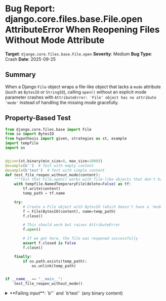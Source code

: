# Bug Report: django.core.files.base.File.open AttributeError When Reopening Files Without Mode Attribute

**Target**: `django.core.files.base.File.open`
**Severity**: Medium
**Bug Type**: Crash
**Date**: 2025-09-25

## Summary

When a Django `File` object wraps a file-like object that lacks a `mode` attribute (such as `BytesIO` or `StringIO`), calling `open()` without an explicit mode parameter crashes with `AttributeError: 'File' object has no attribute 'mode'` instead of handling the missing mode gracefully.

## Property-Based Test

```python
from django.core.files.base import File
from io import BytesIO
from hypothesis import given, strategies as st, example
import tempfile
import os


@given(st.binary(min_size=0, max_size=1000))
@example(b'')  # Test with empty content
@example(b'test')  # Test with simple content
def test_file_reopen_without_mode(content):
    """Test that File.open() works with file-like objects that don't have a mode attribute."""
    with tempfile.NamedTemporaryFile(delete=False) as tf:
        tf.write(content)
        temp_path = tf.name

    try:
        # Create a File object with BytesIO (which doesn't have a 'mode' attribute)
        f = File(BytesIO(content), name=temp_path)
        f.close()

        # This should work but raises AttributeError
        f.open()

        # If we get here, the file was reopened successfully
        assert f.closed is False
        f.close()

    finally:
        if os.path.exists(temp_path):
            os.unlink(temp_path)


if __name__ == "__main__":
    test_file_reopen_without_mode()
```

<details>

<summary>
**Failing input**: `b''` and `b'test'` (any binary content)
</summary>
```
============================= test session starts ==============================
platform linux -- Python 3.13.2, pytest-8.4.1, pluggy-1.5.0 -- /home/npc/miniconda/bin/python3
cachedir: .pytest_cache
hypothesis profile 'default'
rootdir: /home/npc/pbt/agentic-pbt/worker_/33
plugins: anyio-4.9.0, hypothesis-6.139.1, asyncio-1.2.0, langsmith-0.4.29
asyncio: mode=Mode.STRICT, debug=False, asyncio_default_fixture_loop_scope=None, asyncio_default_test_loop_scope=function
collecting ... collected 1 item

hypo.py::test_file_reopen_without_mode FAILED                            [100%]

=================================== FAILURES ===================================
________________________ test_file_reopen_without_mode _________________________
  + Exception Group Traceback (most recent call last):
  |   File "/home/npc/pbt/agentic-pbt/worker_/33/hypo.py", line 9, in test_file_reopen_without_mode
  |     @example(b'')  # Test with empty content
  |                    ^^^
  |   File "/home/npc/miniconda/lib/python3.13/site-packages/hypothesis/core.py", line 2062, in wrapped_test
  |     _raise_to_user(errors, state.settings, [], " in explicit examples")
  |     ~~~~~~~~~~~~~~^^^^^^^^^^^^^^^^^^^^^^^^^^^^^^^^^^^^^^^^^^^^^^^^^^^^^
  |   File "/home/npc/miniconda/lib/python3.13/site-packages/hypothesis/core.py", line 1613, in _raise_to_user
  |     raise the_error_hypothesis_found
  | ExceptionGroup: Hypothesis found 2 distinct failures in explicit examples. (2 sub-exceptions)
  +-+---------------- 1 ----------------
    | Traceback (most recent call last):
    |   File "/home/npc/pbt/agentic-pbt/worker_/33/hypo.py", line 23, in test_file_reopen_without_mode
    |     f.open()
    |     ~~~~~~^^
    |   File "/home/npc/miniconda/lib/python3.13/site-packages/django/core/files/base.py", line 112, in open
    |     self.file = open(self.name, mode or self.mode, *args, **kwargs)
    |                                         ^^^^^^^^^
    | AttributeError: 'File' object has no attribute 'mode'
    | Falsifying explicit example: test_file_reopen_without_mode(
    |     content=b'',
    | )
    +---------------- 2 ----------------
    | Traceback (most recent call last):
    |   File "/home/npc/pbt/agentic-pbt/worker_/33/hypo.py", line 23, in test_file_reopen_without_mode
    |     f.open()
    |     ~~~~~~^^
    |   File "/home/npc/miniconda/lib/python3.13/site-packages/django/core/files/base.py", line 112, in open
    |     self.file = open(self.name, mode or self.mode, *args, **kwargs)
    |                                         ^^^^^^^^^
    | AttributeError: 'File' object has no attribute 'mode'
    | Falsifying explicit example: test_file_reopen_without_mode(
    |     content=b'test',
    | )
    +------------------------------------
=========================== short test summary info ============================
FAILED hypo.py::test_file_reopen_without_mode - ExceptionGroup: Hypothesis fo...
============================== 1 failed in 0.13s ===============================
```
</details>

## Reproducing the Bug

```python
from django.core.files.base import File
from io import BytesIO
import tempfile
import os

# Create a temporary file to have a valid file path
with tempfile.NamedTemporaryFile(mode='wb', delete=False) as tf:
    tf.write(b'test content')
    temp_path = tf.name

try:
    # Create a File object with BytesIO (which doesn't have a 'mode' attribute)
    f = File(BytesIO(b'initial'), name=temp_path)

    # Close the file
    f.close()

    # Try to reopen without specifying mode - this should trigger the bug
    f.open()

    print("File reopened successfully")

finally:
    # Clean up the temporary file
    if os.path.exists(temp_path):
        os.unlink(temp_path)
```

<details>

<summary>
AttributeError: 'File' object has no attribute 'mode'
</summary>
```
Traceback (most recent call last):
  File "/home/npc/pbt/agentic-pbt/worker_/33/repo.py", line 19, in <module>
    f.open()
    ~~~~~~^^
  File "/home/npc/miniconda/lib/python3.13/site-packages/django/core/files/base.py", line 112, in open
    self.file = open(self.name, mode or self.mode, *args, **kwargs)
                                        ^^^^^^^^^
AttributeError: 'File' object has no attribute 'mode'
```
</details>

## Why This Is A Bug

This violates expected behavior because:

1. **Incomplete attribute initialization**: The `File.__init__` method (lines 16-17 in base.py) conditionally sets `self.mode` only if the wrapped file object has a `mode` attribute. However, the `open()` method (line 112) unconditionally accesses `self.mode` when `mode` parameter is `None`, causing an `AttributeError`.

2. **Documentation mismatch**: The Django documentation states that `open(mode=None)` means "reopen with the original mode", but doesn't specify what happens when there is no original mode to use. The documentation doesn't warn that File objects require the underlying file to have a mode attribute.

3. **Poor error messaging**: The error `AttributeError: 'File' object has no attribute 'mode'` doesn't help users understand that they need to provide an explicit mode parameter when working with mode-less file objects.

4. **Common use case failure**: Standard Python file-like objects such as `BytesIO` and `StringIO` don't have `mode` attributes. These are commonly used for in-memory operations, testing, and data processing. Django's File wrapper should handle these gracefully.

5. **Inconsistent behavior**: The File class accepts these file-like objects in its constructor without complaint, but then fails when trying to use core functionality like `open()`.

## Relevant Context

The problematic code is in `/django/core/files/base.py`:

- **Lines 16-17**: Conditional mode setting in `__init__`:
  ```python
  if hasattr(file, "mode"):
      self.mode = file.mode
  ```

- **Line 112**: Unconditional mode access in `open()`:
  ```python
  self.file = open(self.name, mode or self.mode, *args, **kwargs)
  ```

This issue is similar to historical Django tickets:
- Ticket #26469: FieldFile.open() not properly setting mode when opening file
- Ticket #13809: FileField open method issues with modes

Django documentation for File.open(): https://docs.djangoproject.com/en/stable/ref/files/file/#django.core.files.File.open

The workaround is to always provide an explicit mode when calling `open()` on File objects created from mode-less file objects: `f.open('rb')` instead of `f.open()`.

## Proposed Fix

```diff
--- a/django/core/files/base.py
+++ b/django/core/files/base.py
@@ -109,7 +109,11 @@ class File(FileProxyMixin):
         if not self.closed:
             self.seek(0)
         elif self.name and os.path.exists(self.name):
-            self.file = open(self.name, mode or self.mode, *args, **kwargs)
+            if mode is None:
+                mode = getattr(self, 'mode', 'rb')
+            self.file = open(self.name, mode, *args, **kwargs)
         else:
             raise ValueError("The file cannot be reopened.")
         return self
```